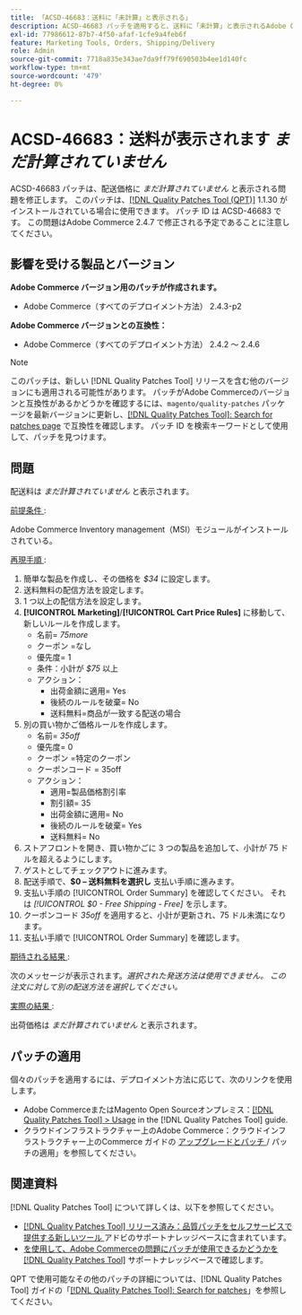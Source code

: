 ```yaml
---
title: 「ACSD-46683：送料に「未計算」と表示される」
description: ACSD-46683 パッチを適用すると、送料に「未計算」と表示されるAdobe Commerceの問題が修正されます。
exl-id: 77986612-87b7-4f50-afaf-1cfe9a4feb6f
feature: Marketing Tools, Orders, Shipping/Delivery
role: Admin
source-git-commit: 7718a835e343ae7da9ff79f690503b4ee1d140fc
workflow-type: tm+mt
source-wordcount: '479'
ht-degree: 0%

---
```


# ACSD-46683：送料が表示されます *まだ計算されていません*

ACSD-46683 パッチは、配送価格に *まだ計算されていません* と表示される問題を修正します。 このパッチは、[[!DNL Quality Patches Tool (QPT)]](/help/announcements/adobe-commerce-announcements/magento-quality-patches-released-new-tool-to-self-serve-quality-patches.md) 1.1.30 がインストールされている場合に使用できます。 パッチ ID は ACSD-46683 です。 この問題はAdobe Commerce 2.4.7 で修正される予定であることに注意してください。

## 影響を受ける製品とバージョン

**Adobe Commerce バージョン用のパッチが作成されます。**

* Adobe Commerce（すべてのデプロイメント方法） 2.4.3-p2

**Adobe Commerce バージョンとの互換性：**

* Adobe Commerce（すべてのデプロイメント方法） 2.4.2 ～ 2.4.6

>[!NOTE]
>
>このパッチは、新しい [!DNL Quality Patches Tool] リリースを含む他のバージョンにも適用される可能性があります。 パッチがAdobe Commerceのバージョンと互換性があるかどうかを確認するには、`magento/quality-patches` パッケージを最新バージョンに更新し、[[!DNL Quality Patches Tool]: Search for patches page](https://experienceleague.adobe.com/tools/commerce-quality-patches/index.html) で互換性を確認します。 パッチ ID を検索キーワードとして使用して、パッチを見つけます。

## 問題

配送料は *まだ計算されていません* と表示されます。

<u> 前提条件 </u>:

Adobe Commerce Inventory management（MSI）モジュールがインストールされている。

<u> 再現手順 </u>:

1. 簡単な製品を作成し、その価格を *$34* に設定します。
1. 送料無料の配信方法を設定します。
1. 1 つ以上の配信方法を設定します。
1. **[!UICONTROL Marketing]**/**[!UICONTROL Cart Price Rules]** に移動して、新しいルールを作成します。
   * 名前= *75more*
   * クーポン =なし
   * 優先度= 1
   * 条件：小計が *$75* 以上
   * アクション：
      * 出荷金額に適用= Yes
      * 後続のルールを破棄= No
      * 送料無料=商品が一致する配送の場合
1. 別の買い物かご価格ルールを作成します。
   * 名前= *35off*
   * 優先度= 0
   * クーポン =特定のクーポン
   * クーポンコード = 35off
   * アクション：
      * 適用=製品価格割引率
      * 割引額= 35
      * 出荷金額に適用= No
      * 後続のルールを破棄= Yes
      * 送料無料= No
1. ストアフロントを開き、買い物かごに 3 つの製品を追加して、小計が 75 ドルを超えるようにします。
1. ゲストとしてチェックアウトに進みます。
1. 配送手順で、**$0 – 送料無料を選択し** 支払い手順に進みます。
1. 支払い手順の [!UICONTROL Order Summary] を確認してください。 それは *[!UICONTROL $0 - Free Shipping - Free]* を示します。
1. クーポンコード *35off* を適用すると、小計が更新され、75 ドル未満になります。
1. 支払い手順で [!UICONTROL Order Summary] を確認します。

<u> 期待される結果 </u>:

次のメッセージが表示されます。*選択された発送方法は使用できません。 この注文に対して別の配送方法を選択してください。*

<u> 実際の結果 </u>:

出荷価格は *まだ計算されていません* と表示されます。

## パッチの適用

個々のパッチを適用するには、デプロイメント方法に応じて、次のリンクを使用します。

* Adobe CommerceまたはMagento Open Sourceオンプレミス：[[!DNL Quality Patches Tool] > Usage](https://experienceleague.adobe.com/docs/commerce-operations/tools/quality-patches-tool/usage.html) in the [!DNL Quality Patches Tool] guide.
* クラウドインフラストラクチャー上のAdobe Commerce：クラウドインフラストラクチャー上のCommerce ガイドの [ アップグレードとパッチ ](https://experienceleague.adobe.com/docs/commerce-cloud-service/user-guide/develop/upgrade/apply-patches.html)/ パッチの適用」を参照してください。

## 関連資料

[!DNL Quality Patches Tool] について詳しくは、以下を参照してください。

* [[!DNL Quality Patches Tool]  リリース済み：品質パッチをセルフサービスで提供する新しいツール ](/help/announcements/adobe-commerce-announcements/magento-quality-patches-released-new-tool-to-self-serve-quality-patches.md) アドビのサポートナレッジベースに含まれています。
* [ を使用して、Adobe Commerceの問題にパッチが使用できるかどうかを  [!DNL Quality Patches Tool]](/help/support-tools/patches-available-in-qpt-tool/check-patch-for-magento-issue-with-magento-quality-patches.md) サポートナレッジベースで確認します。

QPT で使用可能なその他のパッチの詳細については、[!DNL Quality Patches Tool] ガイドの「[[!DNL Quality Patches Tool]: Search for patches](https://experienceleague.adobe.com/tools/commerce-quality-patches/index.html)」を参照してください。
